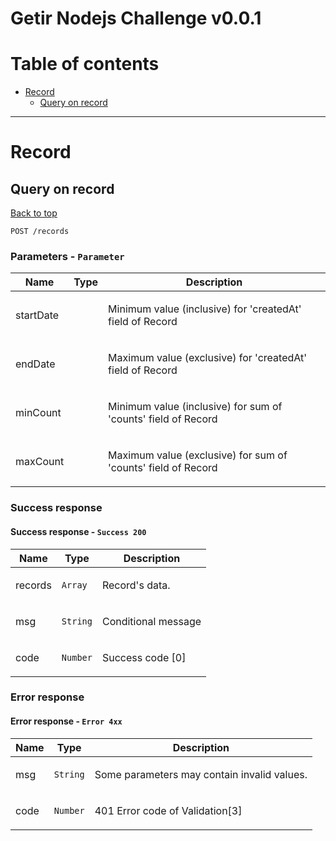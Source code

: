 <a name="top"></a>
# Getir Nodejs Challenge v0.0.1



# Table of contents

- [Record](#Record)
  - [Query on record](#Query-on-record)

___


# <a name='Record'></a> Record

## <a name='Query-on-record'></a> Query on record
[Back to top](#top)

```
POST /records
```

### Parameters - `Parameter`

| Name     | Type       | Description                           |
|----------|------------|---------------------------------------|
| startDate |  | <p>Minimum value (inclusive) for 'createdAt' field of Record</p> |
| endDate |  | <p>Maximum value (exclusive) for 'createdAt' field of Record</p> |
| minCount |  | <p>Minimum value (inclusive) for sum of 'counts' field of Record</p> |
| maxCount |  | <p>Maximum value (exclusive) for sum of 'counts' field of Record</p> |

### Success response

#### Success response - `Success 200`

| Name     | Type       | Description                           |
|----------|------------|---------------------------------------|
| records | `Array` | <p>Record's data.</p> |
| msg | `String` | <p>Conditional message</p> |
| code | `Number` | <p>Success code [0]</p> |

### Error response

#### Error response - `Error 4xx`

| Name     | Type       | Description                           |
|----------|------------|---------------------------------------|
| msg | `String` | <p>Some parameters may contain invalid values.</p> |
| code | `Number` | <p>401 Error code of Validation[3]</p> |

